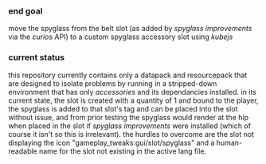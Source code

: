 ### end goal
move the spyglass from the belt slot (as added by *spyglass improvements* via the *curios* API) to a custom spyglass accessory slot using *kubejs*

### current status
this repository currently contains only a datapack and resourcepack that are designed to isolate problems by running in a stripped-down environment
that has only *accessories* and its dependancies installed. in its current state, the slot is created with a quantity of 1 and bound to the player,
the spyglass is added to that slot's tag and can be placed into the slot without issue, and from prior testing the spyglass would render at the hip
when placed in the slot if *spyglass improvements* were installed (which of course it isn't so this is irrelevant). the hurdles to overcome are the
slot not displaying the icon "gameplay_tweaks:gui/slot/spyglass" and a human-readable name for the slot not existing in the active lang file.
